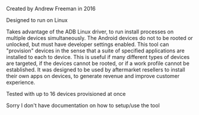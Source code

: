 Created by Andrew Freeman in 2016

Designed to run on Linux

Takes advantage of the ADB Linux driver, to run install processes on multiple devices simultaneously. The Android devices do not to be rooted or unlocked, but must have developer settings enabled. This tool can "provision" devices in the sense that a suite of specified applications are installed to each to device. This is useful if many different types of devices are targeted, if the devices cannot be rooted, or if a work profile cannot be established. It was designed to be used by aftermarket resellers to install their own apps on devices, to generate revenue and improve customer experience.

Tested with up to 16 devices provisioned at once

Sorry I don't have documentation on how to setup/use the tool
